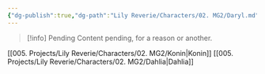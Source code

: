```yaml
---
{"dg-publish":true,"dg-path":"Lily Reverie/Characters/02. MG2/Daryl.md","permalink":"/lily-reverie/characters/02-mg-2/daryl/","created":"2024-01-20T03:12:28.646-03:00","updated":"2024-01-21T01:41:28.312-03:00"}
---
```



>[!info] Pending
>Content pending, for a reason or another.

[[005. Projects/Lily Reverie/Characters/02. MG2/Konin\|Konin]]
[[005. Projects/Lily Reverie/Characters/02. MG2/Dahlia\|Dahlia]]
